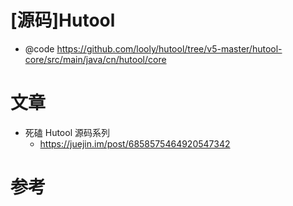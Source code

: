 # [源码]Hutool

- @code https://github.com/looly/hutool/tree/v5-master/hutool-core/src/main/java/cn/hutool/core

# 文章

- 死磕 Hutool 源码系列
  - https://juejin.im/post/6858575464920547342

# 参考